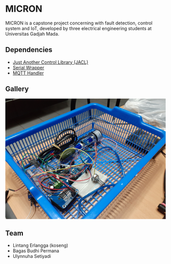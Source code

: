 # MICRON
MICRON is a capstone project concerning with fault detection, control system and IoT, developed by three electrical engineering students at Universitas Gadjah Mada.

## Dependencies
* [Just Another Control Library (JACL)](https://github.com/koseng-lc/jacl)
* [Serial Wrapper](https://github.com/koseng-lc/serial-wrapper)
* [MQTT Handler](https://github.com/koseng-lc/mqtt-handler)

## Gallery
[![Hardware Setup](micron_hardware_setup.jpg)]()

## Team
* Lintang Erlangga (koseng)
* Bagas Budhi Permana
* Ulynnuha Setiyadi
